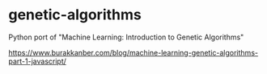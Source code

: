 genetic-algorithms
==================

Python port of "Machine Learning: Introduction to Genetic Algorithms"

https://www.burakkanber.com/blog/machine-learning-genetic-algorithms-part-1-javascript/
